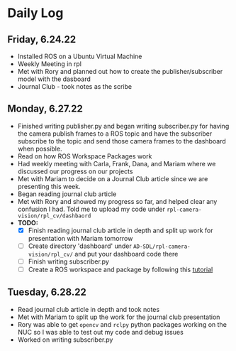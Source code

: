 # Daily Log

## Friday, 6.24.22
* Installed ROS on a Ubuntu Virtual Machine
* Weekly Meeting in rpl
* Met with Rory and planned out how to create the publisher/subscriber model with the dasboard
* Journal Club - took notes as the scribe

## Monday, 6.27.22
* Finished writing publisher.py and began writing subscriber.py for having the camera publish frames to a ROS topic and have the subscriber subscribe to the topic and send those camera frames to the dashboard when possible.
* Read on how ROS Workspace Packages work
* Had weekly meeting with Carla, Frank, Dana, and Mariam where we discussed our progress on our projects
* Met with Mariam to decide on a Journal Club article since we are presenting this week.
* Began reading journal club article
* Met with Rory and showed my progress so far, and helped clear any confusion I had. Told me to upload my code under `rpl-camera-vision/rpl_cv/dashbaord`
* **TODO:**    
  - [x] Finish reading journal club article in depth and split up work for presentation with Mariam tomorrow
  - [ ] Create directory 'dashboard' under `AD-SDL/rpl-camera-vision/rpl_cv/` and put your dashboard code there
  - [ ] Finish writing subscriber.py
  - [ ] Create a ROS workspace and package by following this [tutorial](https://docs.ros.org/en/foxy/Tutorials/Beginner-Client-Libraries/Creating-A-Workspace/Creating-A-Workspace.html#new-directory)

## Tuesday, 6.28.22
* Read journal club article in depth and took notes
* Met with Mariam to split up the work for the journal club presentation
* Rory was able to get `opencv` and `rclpy` python packages working on the NUC so I was able to test out my code and debug issues
* Worked on writing subscriber.py
